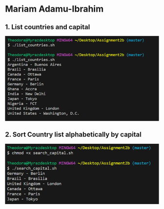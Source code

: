 # Mariam Adamu-Ibrahim

## 1. List countries and capital
![Country_List](images/list_of_countries.PNG)


## 2. Sort Country list alphabetically by capital
![Creating_users](images/search_capital.PNG)